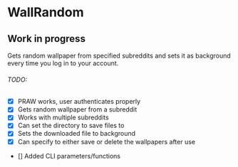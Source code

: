 # WallRandom

## Work in progress

Gets random wallpaper from specified subreddits and sets it as background every time you log in to your account.

###### TODO:

- [x] PRAW works, user authenticates properly 
- [x] Gets random wallpaper from a subreddit
- [x] Works with multiple subreddits
- [x] Can set the directory to save files to
- [x] Sets the downloaded file to background
- [x] Can specify to either save or delete the wallpapers after use
- [] Added CLI parameters/functions
